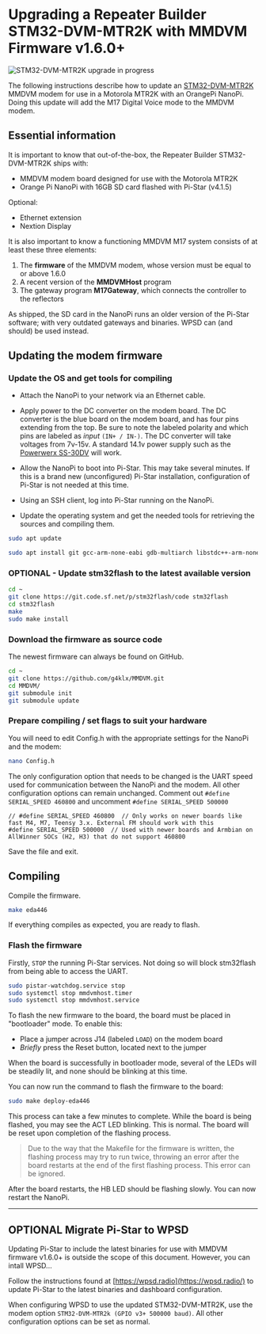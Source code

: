# Upgrading a Repeater Builder STM32-DVM-MTR2K with MMDVM Firmware v1.6.0+

![STM32-DVM-MTR2K upgrade in progress](/assets/img/stm32-dvm-mtr2k.jpg)

The following instructions describe how to update an [STM32-DVM-MTR2K](https://www.repeater-builder.com/products/stm32-dvm_MTR2k.html) MMDVM modem for use in a Motorola MTR2K with an OrangePi NanoPi. Doing this update will add the M17 Digital Voice mode to the MMDVM modem.

## Essential information

It is important to know that out-of-the-box, the Repeater Builder STM32-DVM-MTR2K ships with:

- MMDVM modem board designed for use with the Motorola MTR2K
- Orange Pi NanoPi with 16GB SD card flashed with Pi-Star (v4.1.5)

Optional:

- Ethernet extension
- Nextion Display

It is also important to know a functioning MMDVM M17 system consists of at least these three elements:

1. The **firmware** of the MMDVM modem, whose version must be equal to or above 1.6.0
2. A recent version of the **MMDVMHost** program
3. The gateway program **M17Gateway**, which connects the controller to the reflectors

As shipped, the SD card in the NanoPi runs an older version of the Pi-Star software; with very outdated gateways and binaries. WPSD can (and should) be used instead.

## Updating the modem firmware

### Update the OS and get tools for compiling

- Attach the NanoPi to your network via an Ethernet cable.

- Apply power to the DC converter on the modem board. The DC converter is the blue board on the modem board, and has four pins extending from the top. Be sure to note the labeled polarity and which pins are labeled as _input_ `(IN+ / IN-)`. The DC converter will take voltages from 7v-15v. A standard 14.1v power supply such as the [Powerwerx SS-30DV](https://powerwerx.com/ss30dv-desktop-dc-power-supply-powerpole) will work.

- Allow the NanoPi to boot into Pi-Star. This may take several minutes. If this is a brand new (unconfigured) Pi-Star installation, configuration of Pi-Star is not needed at this time.

- Using an SSH client, log into Pi-Star running on the NanoPi.

- Update the operating system and get the needed tools for retrieving the sources and compiling them.

```bash
sudo apt update
```

```bash
sudo apt install git gcc-arm-none-eabi gdb-multiarch libstdc++-arm-none-eabi-newlib libnewlib-arm-none-eabi
```

### **OPTIONAL** - Update stm32flash to the latest available version

```bash
cd ~
git clone https://git.code.sf.net/p/stm32flash/code stm32flash
cd stm32flash
make
sudo make install
```

### Download the firmware as source code

The newest firmware can always be found on GitHub. 

```bash
cd ~
git clone https://github.com/g4klx/MMDVM.git
cd MMDVM/
git submodule init
git submodule update
```

### Prepare compiling / set flags to suit your hardware

You will need to edit Config.h with the appropriate settings for the NanoPi and the modem:

```bash
nano Config.h
```

The only configuration option that needs to be changed is the UART speed used for communication between the NanoPi and the modem. All other configuration options can remain unchanged. Comment out `#define SERIAL_SPEED 460800` and uncomment `#define SERIAL_SPEED 500000`

```
// #define SERIAL_SPEED 460800	// Only works on newer boards like fast M4, M7, Teensy 3.x. External FM should work with this
#define SERIAL_SPEED 500000  // Used with newer boards and Armbian on AllWinner SOCs (H2, H3) that do not support 460800
```

Save the file and exit.

## Compiling

Compile the firmware.

```bash
make eda446
```

If everything compiles as expected, you are ready to flash.

### Flash the firmware

Firstly, `STOP` the running Pi-Star services. Not doing so will block stm32flash from being able to access the UART.

```bash
sudo pistar-watchdog.service stop
sudo systemctl stop mmdvmhost.timer
sudo systemctl stop mmdvmhost.service
```

To flash the new firmware to the board, the board must be placed in "bootloader" mode. To enable this:

- Place a jumper across J14 (labeled `LOAD`) on the modem board
- _Briefly_ press the Reset button, located next to the jumper

When the board is successfully in bootloader mode, several of the LEDs will be steadily lit, and none should be blinking at this time.

You can now run the command to flash the firmware to the board:

```bash
sudo make deploy-eda446
```

This process can take a few minutes to complete. While the board is being flashed, you may see the ACT LED blinking. This is normal. The board will be reset upon completion of the flashing process.

> Due to the way that the Makefile for the firmware is written, the flashing process may try to run twice, throwing an error after the board restarts at the end of the first flashing process. This error can be ignored.

After the board restarts, the HB LED should be flashing slowly. You can now restart the NanoPi.

---

## **OPTIONAL** Migrate Pi-Star to WPSD

Updating Pi-Star to include the latest binaries for use with MMDVM firmware v1.6.0+ is outside the scope of this document. However, you can intall WPSD...

Follow the instructions found at [https://wpsd.radio](https://wpsd.radio/) to update Pi-Star to the latest binaries and dashboard configuration. 

When configuring WPSD to use the updated STM32-DVM-MTR2K, use the modem option `STM32-DVM-MTR2k (GPIO v3+ 500000 baud)`. All other configuration options can be set as normal.
